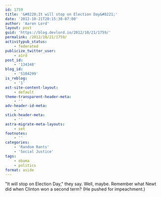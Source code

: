```yaml
---
id: 1759
title: '&#8220;It will stop on Election Day&#8221;'
date: '2012-10-21T20:15:30-07:00'
author: 'Aaron Lord'
layout: post
guid: 'https://blog.devlord.io/2012/10/21/1759/'
permalink: /2012/10/21/1759/
activitypub_status:
    - federated
publicize_twitter_user:
    - a1rd
post_id:
    - '134348'
blog_id:
    - '5104299'
is_reblog:
    - '1'
ast-site-content-layout:
    - default
theme-transparent-header-meta:
    - ''
adv-header-id-meta:
    - ''
stick-header-meta:
    - ''
astra-migrate-meta-layouts:
    - set
footnotes:
    - ''
categories:
    - 'Random Rants'
    - 'Social Justice'
tags:
    - obama
    - politics
format: aside
---
```


"It will stop on Election Day," they say. Well, maybe. Remember what Newt did when Clinton won a second term? (He pushed for impeachment.)
